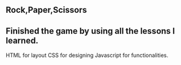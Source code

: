 **Rock,Paper,Scissors**
------

Finished the game by using all the lessons I learned.
-----

HTML for layout
CSS for designing
Javascript for functionalities.
